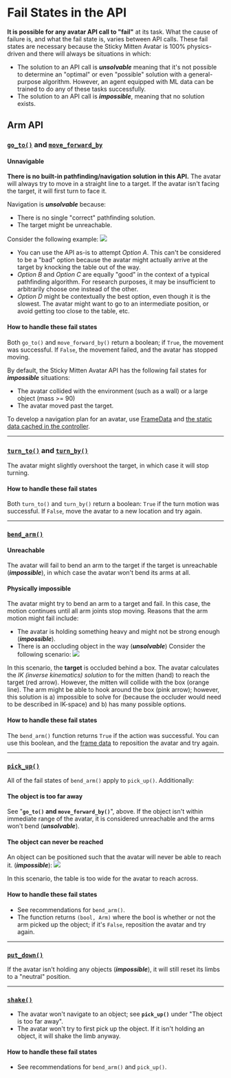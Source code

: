 # Fail States in the API

**It is possible for any avatar API call to "fail"** at its task. What the cause of failure is, and what the fail state is, varies between API calls. These fail states are necessary because the Sticky Mitten Avatar is 100% physics-driven and there will always be situations in which:

- The solution to an API call is ***unsolvable*** meaning that it's not possible to determine an "optimal" or even "possible" solution with a general-purpose algorithm. However, an agent equipped with ML data can be trained to do any of these tasks successfully.
- The solution to an API call is ***impossible***, meaning that no solution exists.

## Arm API

### [`go_to()`](sma_controller.md#go_toself-target-uniondictstr-float-int-turn_force-float--1000-turn_stopping_threshold-float--015-move_force-float--80-move_stopping_threshold-float--035-avatar_id-str--a---bool) and [`move_forward_by`](sma_controller.md#move_forward_byself-distance-float-move_force-float--80-move_stopping_threshold-float--035-avatar_id-str--a---bool)

#### **Unnavigable**

**There is no built-in pathfinding/navigation solution in this API.** The avatar will always try to move in a straight line to a target. If the avatar isn't facing the target, it will first turn to face it.

Navigation is ***unsolvable*** because:

- There is no single "correct" pathfinding solution.
- The target might be unreachable.

Consider the following example:
![](images/navigation.png)

- You can use the API as-is to attempt *Option A*. This can't be considered to be a "bad" option because the avatar might actually arrive at the target by knocking the table out of the way.
- *Option B* and *Option C* are equally "good" in the context of a typical pathfinding algorithm. For research purposes, it may be insufficient to arbitrarily choose one instead of the other.
- *Option D* might be contextually the best option, even though it is the slowest. The avatar might want to go to an intermediate position, or avoid getting too close to the table, etc.

#### How to handle these fail states

Both `go_to()` and `move_forward_by()` return a boolean; if `True`, the movement was successful. If `False`, the movement failed, and the avatar has stopped moving.

By default, the Sticky Mitten Avatar API has the following fail states for ***impossible*** situations:

- The avatar collided with the environment (such as a wall) or a large object (mass >= 90)
- The avatar moved past the target.

To develop a navigation plan for an avatar, use [FrameData](frame_data.md) and [the static data cached in the controller](sma_controller.md).

***

### [`turn_to()`](sma_controller.md#put_downself-reset_arms-bool--true-do_motion-bool--true-avatar_id-str--a---none) and [`turn_by()`](sma_controller.md#turn_byself-angle-float-force-float--1000-stopping_threshold-float--015-avatar_id-str--a---bool)

The avatar might slightly overshoot the target, in which case it will stop turning.

#### How to handle these fail states

Both `turn_to()` and `turn_by()` return a boolean: `True` if the turn motion was successful. If `False`, move the avatar to a new location and try again.

***

### [`bend_arm()`](sma_controller.md#bend_armself-arm-arm-target-dictstr-float-do_motion-bool--true-avatar_id-str--a---bool)

#### Unreachable

The avatar will fail to bend an arm to the target if the target is unreachable  (***impossible***), in which case the avatar won't bend its arms at all.

#### Physically impossible

The avatar might try to bend an arm to a target and fail. In this case, the motion continues until all arm joints stop moving. Reasons that the arm motion might fail include:

- The avatar is holding something heavy and might not be strong enough (***impossible***).
- There is an occluding object in the way (***unsolvable***) Consider the following scenario:
![](images/cant_pick_up.png)

In this scenario, the **target** is occluded behind a box. The avatar calculates the _IK (inverse kinematics) solution_ to for the mitten (hand) to reach the target (red arrow). However, the mitten will collide with the box (orange line). The arm might be able to hook around the box (pink arrow); however, this solution is a) impossible to solve for (because the occluder would need to be described in IK-space) and b) has many possible options.

#### How to handle these fail states

The `bend_arm()` function returns `True` if the action was successful. You can use this boolean, and the [frame data](https://github.com/alters-mit/sticky_mitten_avatar/blob/master/Documentation/frame_data.md) to reposition the avatar and try again.

***

### [`pick_up()`](sma_controller.md#pick_upself-object_id-int-do_motion-bool--true-avatar_id-str--a---bool-arm)

All of the fail states of `bend_arm()` apply to `pick_up()`. Additionally:

#### The object is too far away

See "**`go_to()` and `move_forward_by()`**", above. If the object isn't within immediate range of the avatar, it is considered unreachable and the arms won't bend (***unsolvable***).

#### The object can never be reached

An object can be positioned such that the avatar will never be able to reach it. (***impossible***):
![](images/big_table.png)

In this scenario, the table is too wide for the avatar to reach across.

#### How to handle these fail states

- See recommendations for `bend_arm()`.
- The function returns `(bool, Arm)` where the bool is whether or not the arm picked up the object; if it's `False`, reposition the avatar and try again.

***

### [`put_down()`](sma_controller.md#put_downself-reset_arms-bool--true-do_motion-bool--true-avatar_id-str--a---none)

If the avatar isn't holding any objects (***impossible***), it will still reset its limbs to a "neutral" position.

***

### [`shake()`](sma_controller.md#shakeself-joint_name-str--elbow_left-axis-str--pitch-angle-tuplefloat-float--20-30-num_shakes-tupleint-int--3-5-force-tuplefloat-float--900-1000-avatar_id-str--a----none)

- The avatar won't navigate to an object; see **`pick_up()`** under "The object is too far away".
- The avatar won't try to first pick up the object. If it isn't holding an object, it will shake the limb anyway.

#### How to handle these fail states

- See recommendations for `bend_arm()` and `pick_up()`.